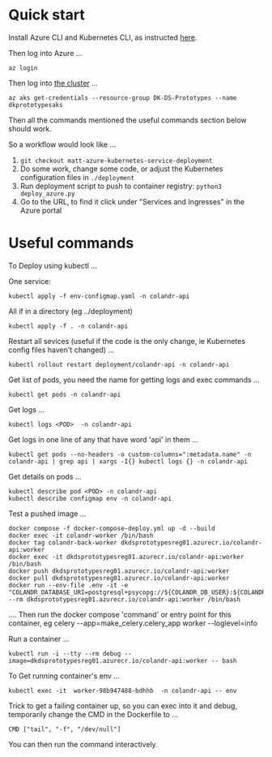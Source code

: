 # Quick start

Install Azure CLI and Kubernetes CLI, as instructed [here](https://learn.microsoft.com/en-us/azure/aks/tutorial-kubernetes-deploy-cluster?tabs=azure-cli).

Then log into Azure ...

`az login`

Then log into [the cluster](https://portal.azure.com/#@DataKindO365.onmicrosoft.com/resource/subscriptions/21fe0672-504b-4b05-b7e1-a154142c9fd4/resourceGroups/dk-ds-prototypes/providers/Microsoft.ContainerService/managedClusters/dkprototypesaks/workloads) ...

`az aks get-credentials --resource-group DK-DS-Prototypes --name dkprototypesaks`

Then all  the commands mentioned the useful commands section below should work. 

So a workflow would look like ...

1. `git checkout matt-azure-kubernetes-service-deployment` 
2. Do some work, change some code, or adjust the Kubernetes configuration files in `./deployment`
3. Run deployment script to push to container registry: `python3 deploy_azure.py`
4. Go to the URL, to find it click under "Services and Ingresses" in the Azure portal


# Useful commands

To Deploy using kubectl ...

One service:

`kubectl apply -f env-configmap.yaml -n colandr-api`

All if in a directory (eg ../deployment)

`kubectl apply -f . -n colandr-api`

Restart all sevices (useful if the code is the only change, ie Kubernetes config files haven't changed) ...

`kubectl rollout restart deployment/colandr-api -n colandr-api`

Get list of pods, you need the name for getting logs and exec commands ...

`kubectl get pods -n colandr-api`

Get logs ...

`kubectl logs <POD>  -n colandr-api`

Get logs in one line of any that have word 'api' in them ...

`kubectl get pods --no-headers -o custom-columns=":metadata.name" -n colandr-api | grep api | xargs -I{} kubectl logs {} -n colandr-api`

Get details on pods ...

```
kubectl describe pod <POD> -n colandr-api
kubectl describe configmap env -n colandr-api
```

Test a pushed image ...

```
docker compose -f docker-compose-deploy.yml up -d --build 
docker exec -it colandr-worker /bin/bash
docker tag colandr-back-worker dkdsprototypesreg01.azurecr.io/colandr-api:worker
docker exec -it dkdsprototypesreg01.azurecr.io/colandr-api:worker /bin/bash
docker push dkdsprototypesreg01.azurecr.io/colandr-api:worker
docker pull dkdsprototypesreg01.azurecr.io/colandr-api:worker
docker run --env-file .env -it -e "COLANDR_DATABASE_URI=postgresql+psycopg://${COLANDR_DB_USER}:${COLANDR_DB_PASSWORD}@host.docker.internal:5432/${COLANDR_DB_NAME}" --rm dkdsprototypesreg01.azurecr.io/colandr-api:worker /bin/bash
```

.... Then run the docker compose 'command' or entry point for this container, eg celery --app=make_celery.celery_app worker --loglevel=info

Run a container ...

`kubectl run -i --tty --rm debug --image=dkdsprototypesreg01.azurecr.io/colandr-api:worker -- bash`

To Get running container's env ...

`kubectl exec -it  worker-98b947488-bdhhb  -n colandr-api -- env`

Trick to get a failing container up, so you can exec into it and debug, temporarily change the CMD in the Dockerfile to ...

`CMD ["tail", "-f", "/dev/null"]`

You can then run the command interactively.